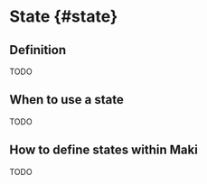 # State {#state}

## Definition

TODO

## When to use a state

TODO

## How to define states within Maki

TODO
